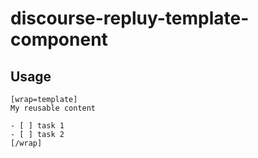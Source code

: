 # discourse-repluy-template-component

## Usage

```
[wrap=template]
My reusable content

- [ ] task 1
- [ ] task 2
[/wrap]
```
